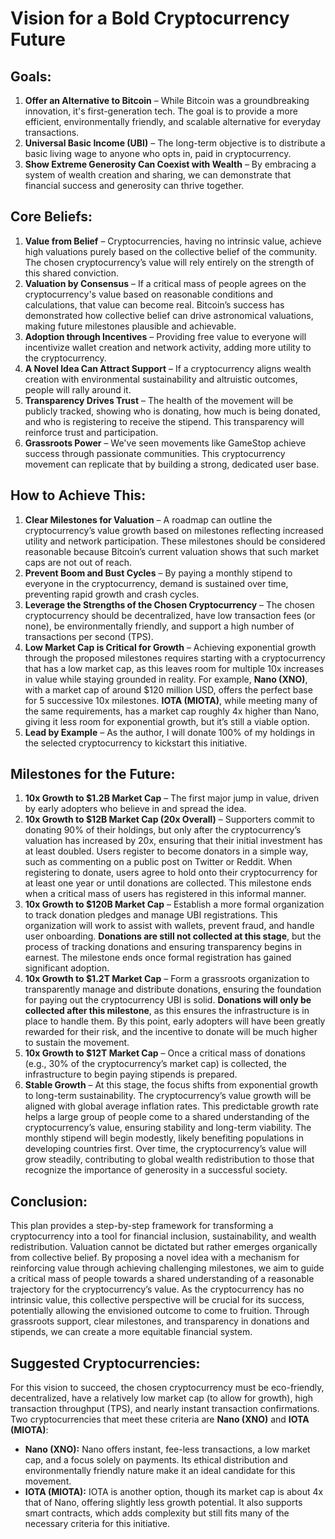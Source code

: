 # Vision for a Bold Cryptocurrency Future

## Goals:

1. **Offer an Alternative to Bitcoin** – While Bitcoin was a groundbreaking innovation, it's first-generation tech. The goal is to provide a more efficient, environmentally friendly, and scalable alternative for everyday transactions.
2. **Universal Basic Income (UBI)** – The long-term objective is to distribute a basic living wage to anyone who opts in, paid in cryptocurrency.
3. **Show Extreme Generosity Can Coexist with Wealth** – By embracing a system of wealth creation and sharing, we can demonstrate that financial success and generosity can thrive together.

## Core Beliefs:

1. **Value from Belief** – Cryptocurrencies, having no intrinsic value, achieve high valuations purely based on the collective belief of the community. The chosen cryptocurrency’s value will rely entirely on the strength of this shared conviction.
2. **Valuation by Consensus** – If a critical mass of people agrees on the cryptocurrency's value based on reasonable conditions and calculations, that value can become real. Bitcoin’s success has demonstrated how collective belief can drive astronomical valuations, making future milestones plausible and achievable.
3. **Adoption through Incentives** – Providing free value to everyone will incentivize wallet creation and network activity, adding more utility to the cryptocurrency.
4. **A Novel Idea Can Attract Support** – If a cryptocurrency aligns wealth creation with environmental sustainability and altruistic outcomes, people will rally around it.
5. **Transparency Drives Trust** – The health of the movement will be publicly tracked, showing who is donating, how much is being donated, and who is registering to receive the stipend. This transparency will reinforce trust and participation.
6. **Grassroots Power** – We've seen movements like GameStop achieve success through passionate communities. This cryptocurrency movement can replicate that by building a strong, dedicated user base.

## How to Achieve This:

1. **Clear Milestones for Valuation** – A roadmap can outline the cryptocurrency’s value growth based on milestones reflecting increased utility and network participation. These milestones should be considered reasonable because Bitcoin’s current valuation shows that such market caps are not out of reach.
2. **Prevent Boom and Bust Cycles** – By paying a monthly stipend to everyone in the cryptocurrency, demand is sustained over time, preventing rapid growth and crash cycles.
3. **Leverage the Strengths of the Chosen Cryptocurrency** – The chosen cryptocurrency should be decentralized, have low transaction fees (or none), be environmentally friendly, and support a high number of transactions per second (TPS).
4. **Low Market Cap is Critical for Growth** – Achieving exponential growth through the proposed milestones requires starting with a cryptocurrency that has a low market cap, as this leaves room for multiple 10x increases in value while staying grounded in reality. For example, **Nano (XNO)**, with a market cap of around $120 million USD, offers the perfect base for 5 successive 10x milestones. **IOTA (MIOTA)**, while meeting many of the same requirements, has a market cap roughly 4x higher than Nano, giving it less room for exponential growth, but it’s still a viable option.
5. **Lead by Example** – As the author, I will donate 100% of my holdings in the selected cryptocurrency to kickstart this initiative.

## Milestones for the Future:

1. **10x Growth to $1.2B Market Cap** – The first major jump in value, driven by early adopters who believe in and spread the idea.
2. **10x Growth to $12B Market Cap (20x Overall)** – Supporters commit to donating 90% of their holdings, but only after the cryptocurrency’s valuation has increased by 20x, ensuring that their initial investment has at least doubled. Users register to become donators in a simple way, such as commenting on a public post on Twitter or Reddit. When registering to donate, users agree to hold onto their cryptocurrency for at least one year or until donations are collected. This milestone ends when a critical mass of users has registered in this informal manner.
3. **10x Growth to $120B Market Cap** – Establish a more formal organization to track donation pledges and manage UBI registrations. This organization will work to assist with wallets, prevent fraud, and handle user onboarding. **Donations are still not collected at this stage**, but the process of tracking donations and ensuring transparency begins in earnest. The milestone ends once formal registration has gained significant adoption.
4. **10x Growth to $1.2T Market Cap** – Form a grassroots organization to transparently manage and distribute donations, ensuring the foundation for paying out the cryptocurrency UBI is solid. **Donations will only be collected after this milestone**, as this ensures the infrastructure is in place to handle them. By this point, early adopters will have been greatly rewarded for their risk, and the incentive to donate will be much higher to sustain the movement.
5. **10x Growth to $12T Market Cap** – Once a critical mass of donations (e.g., 30% of the cryptocurrency’s market cap) is collected, the infrastructure to begin paying stipends is prepared.
6. **Stable Growth** – At this stage, the focus shifts from exponential growth to long-term sustainability. The cryptocurrency’s value growth will be aligned with global average inflation rates. This predictable growth rate helps a large group of people come to a shared understanding of the cryptocurrency’s value, ensuring stability and long-term viability. The monthly stipend will begin modestly, likely benefiting populations in developing countries first. Over time, the cryptocurrency’s value will grow steadily, contributing to global wealth redistribution to those that recognize the importance of generosity in a successful society.

## Conclusion:

This plan provides a step-by-step framework for transforming a cryptocurrency into a tool for financial inclusion, sustainability, and wealth redistribution. Valuation cannot be dictated but rather emerges organically from collective belief. By proposing a novel idea with a mechanism for reinforcing value through achieving challenging milestones, we aim to guide a critical mass of people towards a shared understanding of a reasonable trajectory for the cryptocurrency’s value. As the cryptocurrency has no intrinsic value, this collective perspective will be crucial for its success, potentially allowing the envisioned outcome to come to fruition. Through grassroots support, clear milestones, and transparency in donations and stipends, we can create a more equitable financial system.

## Suggested Cryptocurrencies:

For this vision to succeed, the chosen cryptocurrency must be eco-friendly, decentralized, have a relatively low market cap (to allow for growth), high transaction throughput (TPS), and nearly instant transaction confirmations. Two cryptocurrencies that meet these criteria are **Nano (XNO)** and **IOTA (MIOTA)**:

- **Nano (XNO):** Nano offers instant, fee-less transactions, a low market cap, and a focus solely on payments. Its ethical distribution and environmentally friendly nature make it an ideal candidate for this movement.
- **IOTA (MIOTA):** IOTA is another option, though its market cap is about 4x that of Nano, offering slightly less growth potential. It also supports smart contracts, which adds complexity but still fits many of the necessary criteria for this initiative.
